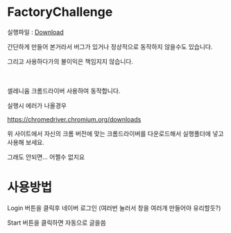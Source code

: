 # FactoryChallenge

실행파일 : [Download](https://github.com/jikjky/FactoryChallenge/raw/master/Release.zip)

간단하게 만들어 본거라서 버그가 있거나 정상적으로 동작하지 않을수도 있습니다.

그리고 사용하다가의 불이익은 책임지지 않습니다.

ㅤ

셀레니움 크롬드라이버 사용하여 동작합니다.

실행시 에러가 나올경우

https://chromedriver.chromium.org/downloads

위 사이트에서 자신의 크롬 버전에 맞는 크롬드라이버를 다운로드해서 실행폴더에 넣고 사용해 보세요.

그래도 안되면... 어쩔수 없지요

# 사용방법

Login 버튼을 클릭후 네이버 로그인 (여러번 눌러서 창을 여러개 만들어야 유리할듯?)

Start 버튼을 클릭하면 자동으로 글을씀
